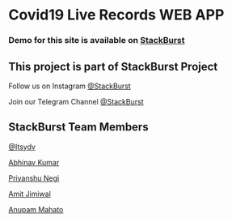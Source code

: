 # Covid19 Live Records WEB APP

### Demo for this site is available on <a tagret='_blank' href='https://stackburst.herokuapp.com'>StackBurst</a>

## This project is part of StackBurst Project

Follow us on Instagram <a tagret='_blank' href="https://instagram.com/stackburst">@StackBurst</a>

Join our Telegram Channel <a tagret='_blank' href="https://t.com/stackburst">@StackBurst</a>

## StackBurst Team Members
<a tagret='_blank' href="https://instagram.com/itsydv">@Itsydv</a>

<a tagret='_blank' href="https://instagram.com/iam.abhinav_">Abhinav Kumar</a>

<a tagret='_blank' href="https://instagram.com/its_priyanshu_negi">Priyanshu Negi</a>

<a tagret='_blank' href="https://instagram.com/amitjimiwal_25">Amit Jimiwal</a>

<a tagret='_blank' href="https://instagram.com/anupam.mahato07">Anupam Mahato</a>
